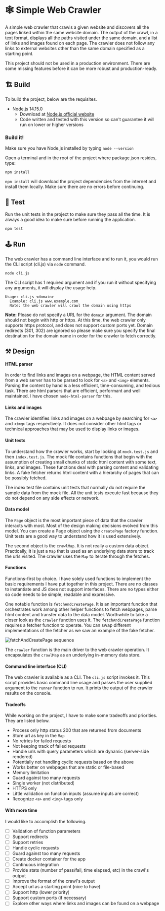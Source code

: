 # 🕸️ Simple Web Crawler

A simple web crawler that crawls a given website and discovers all the pages linked within the same website domain.
The output of the crawl, in a text format, displays all the paths visited under the same domain, and a list of links
and images found on each page. The crawler does not follow any links to external websites other than the same domain
specified as a starting point.

This project should not be used in a production environment. There are some missing features before it can be more
robust and production-ready.

## 🏗️ Build

To build the project, below are the requisites.

- Node.js 14.15.0
  - Download at [Node.js official website](https://nodejs.org/)
  - Code written and tested with this version so can't guarantee it will run on lower or higher versions

### Build it!

Make sure you have Node.js installed by typing `node --version`

Open a terminal and in the root of the project where package.json resides, type:

```
npm install
```

`npm install` will download the project dependencies from the internet and install them locally. Make sure there
are no errors before continuing.

## 🧪 Test

Run the unit tests in the project to make sure they pass all the time. It is always a good idea to make sure before
running the application.

```
npm test
```

## 🕹️ Run

The web crawler has a command line interface and to run it, you would run the CLI script (cli.js) via `node` command.

```
node cli.js
```

The CLI script has 1 required argument and if you run it without specifying any arguments, it will display the usage
help.

```
Usage: cli.js <domain>
  Example: cli.js www.example.com
  Note: the web crawler will crawl the domain using https
```

**Note:** Please do not specify a URL for the `domain` argument. The domain should not begin with http or https. At
this time, the web crawler only supports https protocol, and does not support custom ports yet. Domain redirects
(301, 302) are ignored so please make sure you specify the final destination for the domain name in order for the
crawler to fetch correctly.

## ⚒️ Design

#### HTML parser

In order to find links and images on a webpage, the HTML content served from a web server has to be parsed to look for
`<a>` and `<img>` elements. Parsing the content by hand is a less efficient, time-consuming, and tedious task. There
are html parsers that are efficient, performant and well maintained. I have chosen `node-html-parser` for this.

#### Links and images

The crawler identifies links and images on a webpage by searching for `<a>` and `<img>` tags respectively. It does
not consider other html tags or technical approaches that may be used to display links or images.

#### Unit tests

To understand how the crawler works, start by looking at `mock.test.js` and then `index.test.js`. The mock file
contains functions that begin with the assumption of creating small chunks of static html content with some text,
links, and images. These functions deal with parsing content and validating links. A fake fetcher returns html content
with a hierarchy of pages that can be possibly fetched.

The index test file contains unit tests that normally do not require the sample data from the mock file. All the unit
tests execute fast because they do not depend on any side effects or network.

#### Data model

The `Page` object is the most important piece of data that the crawler interacts with most. Most of the design making
decisions evolved from this model. You can create a Page object using the `createPage` factory function. Unit tests
are a good way to understand how it is used extensively.

The second object is the `crawlMap`. It is not really a custom data object. Practically, it is just a `Map` that is
used as an underlying data store to track the urls visited. The crawler uses the `Map` to iterate through the fetches.

#### Functions

Functions-first by choice. I have solely used functions to implement the basic requirements I have put together in this
project. There are no classes to instantiate and JS does not support interfaces. There are no types either so code
needs to be simple, readable and expressive.

One notable function is `fetchAndCreatePage`. It is an important function that orchestrates work among other helper
functions to fetch webpages, parse html content and transfer data to the data model. Worthwhile to take a closer look
as the `crawler` function uses it. The `fetchAndCreatePage` function requires a fetcher function to operate. You can
swap different implementations of the fetcher as we saw an example of the fake fetcher.

![fetchAndCreatePage sequence](https://user-images.githubusercontent.com/1822956/97823091-e994c000-1c85-11eb-873e-cd0fd8232af8.png)

The `crawler` function is the main driver to the web crawler operation. It encapsulates the `crawlMap` as an
underlying in-memory data store.

#### Command line interface (CLI)

The web crawler is available as a CLI. The `cli.js` script invokes it. This script provides basic command line usage
and passes the user supplied argument to the `runner` function to run. It prints the output of the crawler results
on the console.

#### Tradeoffs

While working on the project, I have to make some tradeoffs and priorities. They are listed below.

- Process only http status 200 that are returned from documents
- Store url as key in the `Map`
- No retries for failed requests
- Not keeping track of failed requests
- Handle urls with query parameters which are dynamic (server-side rendered)
- Potentially not handling cyclic requests based on the above
- Works better on webpages that are static or file-based
- Memory limitation
- Guard against too many requests
- Single worker (not distributed)
- HTTPS only
- Little validation on function inputs (assume inputs are correct)
- Recognize `<a>` and `<img>` tags only

#### With more time

I would like to accomplish the following.

- [ ] Validation of function parameters
- [ ] Support redirects
- [ ] Support retries
- [ ] Handle cyclic requests
- [ ] Guard against too many requests
- [ ] Create docker container for the app
- [ ] Continuous integration
- [ ] Provide stats (number of pass/fail, time elapsed, etc) in the crawl's output
- [ ] Improve the format of the crawl's output
- [ ] Accept url as a starting point (nice to have)
- [ ] Support http (lower priority)
- [ ] Support custom ports (if necessary)
- [ ] Explore other ways where links and images can be found on a webpage
